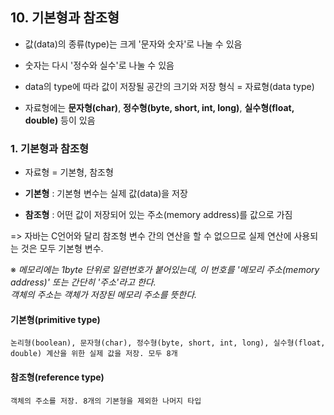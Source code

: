## 10. 기본형과 참조형

* 값(data)의 종류(type)는 크게 '문자와 숫자'로 나눌 수 있음

* 숫자는 다시 '정수와 실수'로 나눌 수 있음

* data의 type에 따라 값이 저장될 공간의 크기와 저장 형식 = 자료형(data type)

* 자료형에는 **문자형(char)**, **정수형(byte, short, int, long)**, **실수형(float, double)** 등이 있음

### 1. 기본형과 참조형

* 자료형 = 기본형, 참조형

* **기본형** : 기본형 변수는 실제 값(data)을 저장
* **참조형** : 어떤 값이 저장되어 있는 주소(memory address)를 값으로 가짐

=> 자바는 C언어와 달리 참조형 변수 간의 연산을 할 수 없으므로 실제 연산에 사용되는 것은 모두 기본형 변수.

※ *메모리에는 1byte 단위로 일련번호가 붙어있는데, 이 번호를 '메모리 주소(memory address)' 또는 간단히 '주소'라고 한다.   
객체의 주소는 객체가 저장된 메모리 주소를 뜻한다.*

#### 기본형(primitive type)
```
논리형(boolean), 문자형(char), 정수형(byte, short, int, long), 실수형(float, double) 계산을 위한 실제 값을 저장. 모두 8개
```

#### 참조형(reference type)
```
객체의 주소를 저장. 8개의 기본형을 제외한 나머지 타입
```

